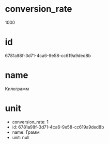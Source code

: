 # conversion_rate
  1000

# id
  6781a98f-3d71-4ca6-9e58-cc619a9ded8b

# name
  Килограмм

# unit
  - conversion_rate:     1
  - id:     6781a98f-3d71-4ca6-9e58-cc619a9ded8b
  - name:     Грамм
  - unit:     null

